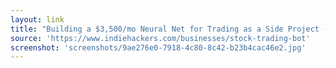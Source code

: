 ```yaml
---
layout: link
title: "Building a $3,500/mo Neural Net for Trading as a Side Project - Indie Hackers"
source: 'https://www.indiehackers.com/businesses/stock-trading-bot'
screenshot: 'screenshots/9ae276e0-7918-4c80-8c42-b23b4cac46e2.jpg'
---
```



